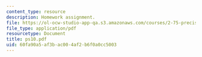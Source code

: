 ```yaml
---
content_type: resource
description: Homework assignment.
file: https://ol-ocw-studio-app-qa.s3.amazonaws.com/courses/2-75-precision-machine-design-fall-2001/60fa90a5af3bac004af2b6f0a0cc5003_ps10.pdf
file_type: application/pdf
resourcetype: Document
title: ps10.pdf
uid: 60fa90a5-af3b-ac00-4af2-b6f0a0cc5003
---
```

